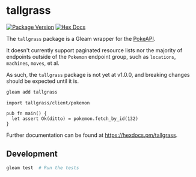 # tallgrass

[![Package Version](https://img.shields.io/hexpm/v/tallgrass)](https://hex.pm/packages/tallgrass)
[![Hex Docs](https://img.shields.io/badge/hex-docs-ffaff3)](https://hexdocs.pm/tallgrass/)

The `tallgrass` package is a Gleam wrapper for the [PokeAPI](https://pokeapi.co).

It doesn't currently support paginated resource lists nor the majority of endpoints outside
of the `Pokemon` endpoint group, such as `locations`, `machines`, `moves`, et al.

As such, the `tallgrass` package is not yet at v1.0.0, and breaking changes should be expected
until it is.

```sh
gleam add tallgrass
```
```gleam
import tallgrass/client/pokemon

pub fn main() {
  let assert Ok(ditto) = pokemon.fetch_by_id(132)
}
```

Further documentation can be found at <https://hexdocs.pm/tallgrass>.

## Development

```sh
gleam test  # Run the tests
```
